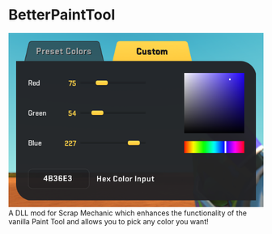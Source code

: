 # BetterPaintTool
![Image1](https://github.com/QuestionableM/SM-BetterPaintTool/blob/main/Images/GuiPreview.png)
<br/>
A DLL mod for Scrap Mechanic which enhances the functionality of the vanilla Paint Tool and allows you to pick any color you want!
